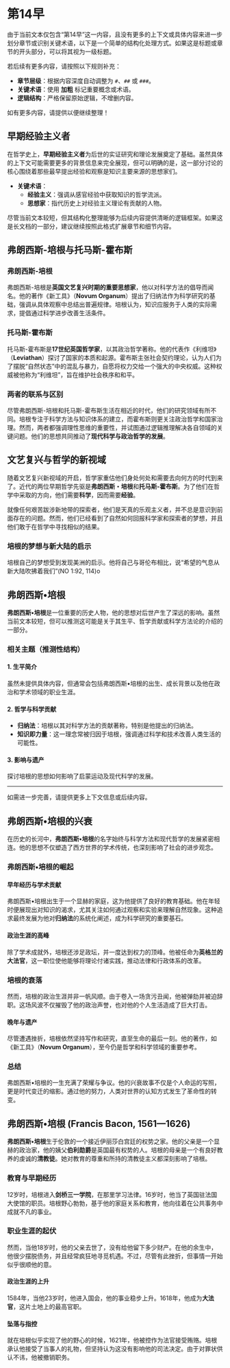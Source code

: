 # 第14早

由于当前文本仅包含“第14早”这一内容，且没有更多的上下文或具体内容来进一步划分章节或识别关键术语，以下是一个简单的结构化处理方式。如果这是标题或章节的开头部分，可以将其视为一级标题。

若后续有更多内容，请按照以下规则补充：

- **章节层级**：根据内容深度自动调整为 `#`、`##` 或 `###`。
- **关键术语**：使用 **加粗** 标记重要概念或术语。
- **逻辑结构**：严格保留原始逻辑，不增删内容。

如有更多内容，请提供以便继续整理！

## 早期经验主义者

在哲学史上，**早期经验主义者**为后世的实证研究和理论发展奠定了基础。虽然具体的上下文可能需要更多的背景信息来完全展现，但可以明确的是，这一部分讨论的核心围绕着那些最早提出经验和观察是知识主要来源的思想家们。

- **关键术语**：  
  - **经验主义**：强调从感官经验中获取知识的哲学流派。  
  - **思想家**：指代历史上对经验主义理论有贡献的人物。

尽管当前文本较短，但其结构化整理能够为后续内容提供清晰的逻辑框架。如果这是长文档的一部分，建议继续按照此格式扩展章节和细节内容。

## 弗朗西斯-培根与托马斯-霍布斯

### **弗朗西斯-培根**

弗朗西斯-培根是**英国文艺复兴时期的重要思想家**，他以对科学方法的倡导而闻名。他的著作《新工具》（**Novum Organum**）提出了归纳法作为科学研究的基础，强调从具体观察中总结出普遍规律。培根认为，知识应服务于人类的实际需求，提倡通过科学进步改善生活条件。

### **托马斯-霍布斯**

托马斯-霍布斯是**17世纪英国哲学家**，以其政治哲学著称。他的代表作《利维坦》（**Leviathan**）探讨了国家的本质和起源。霍布斯主张社会契约理论，认为人们为了摆脱“自然状态”中的混乱与暴力，自愿将权力交给一个强大的中央权威。这种权威被他称为“利维坦”，旨在维护社会秩序和和平。

### **两者的联系与区别**

尽管弗朗西斯-培根和托马斯-霍布斯生活在相近的时代，他们的研究领域有所不同。培根专注于科学方法与知识体系的建立，而霍布斯则更关注政治哲学和国家治理。然而，两者都强调理性思维的重要性，并试图通过逻辑推理解决各自领域的关键问题。他们的思想共同推动了**现代科学与政治哲学的发展**。

## 文艺复兴与哲学的新视域

随着文艺复兴新视域的开启，哲学家重估他们身处何处和需要去向何方的时代到来了。近代的两位早期哲学先驱是**弗朗西斯・培根**和**托马斯-霍布斯**。为了他们在哲学中采取的方向，他们需要**科学**，因而需要**经验**。

就像任何艰苦跋涉新地带的探索者，他们是天真的乐观主义者，并不总是意识到前面存在的问题。然而，他们已经看到了自然如何回报科学家和探索者的梦想，并且他们敢于在哲学中寻找相似的结果。

### 培根的梦想与新大陆的启示

培根自己的梦想受到发现美洲的启示。他将自己与哥伦布相比，说“希望的气息从新大陆吹拂着我们”(NO 1:92, 114)o

## 弗朗西斯•培根

**弗朗西斯•培根**是一位重要的历史人物，他的思想对后世产生了深远的影响。虽然当前文本较短，但可以推测这可能是关于其生平、哲学贡献或科学方法论的介绍的一部分。

### 相关主题（推测性结构）

#### 1. **生平简介**
虽然未提供具体内容，但通常会包括弗朗西斯•培根的出生、成长背景以及他在政治和学术领域的职业生涯。

#### 2. **哲学与科学贡献**
- **归纳法**：培根以其对科学方法的贡献著称，特别是他提出的归纳法。
- **知识即力量**：这一理念常被归因于培根，强调通过科学和技术改善人类生活的可能性。

#### 3. **影响与遗产**
探讨培根的思想如何影响了启蒙运动及现代科学的发展。

---

如需进一步完善，请提供更多上下文信息或后续内容。

## 弗朗西斯•培根的兴衰

在历史的长河中，**弗朗西斯•培根**的名字始终与科学方法和现代哲学的发展紧密相连。他的思想不仅塑造了西方世界的学术传统，也深刻影响了社会的进步观念。

### **弗朗西斯•培根**的崛起

#### 早年经历与学术贡献
弗朗西斯•培根出生于一个显赫的家庭，这为他提供了良好的教育基础。他在年轻时便展现出对知识的渴求，尤其关注如何通过观察和实验来理解自然现象。这种追求最终发展为他对**归纳法**的系统化阐述，成为科学研究的重要基石。

#### 政治生涯的高峰
除了学术成就外，培根还涉足政坛，并一度达到权力的顶峰。他被任命为**英格兰的大法官**，这一职位使他能够将理论付诸实践，推动法律和行政体系的改革。

### 培根的衰落

然而，培根的政治生涯并非一帆风顺。由于卷入一场贪污丑闻，他被弹劾并被迫辞职。这场风波不仅摧毁了他的政治声誉，也对他的个人生活造成了巨大打击。

#### 晚年与遗产
尽管遭遇挫折，培根依然坚持写作和研究，直至生命的最后一刻。他的著作，如《新工具》（**Novum Organum**），至今仍是哲学和科学领域的重要参考。

### 总结

弗朗西斯•培根的一生充满了荣耀与争议。他的兴衰故事不仅是个人命运的写照，更是时代变迁的缩影。通过他的努力，人类对世界的认知方式发生了革命性的转变。

## 弗朗西斯•培根 (Francis Bacon, 1561—1626)

**弗朗西斯•培根**生于伦敦的一个接近伊丽莎白宫廷的权势之家。他的父亲是一个显赫的政治家，他的姨父**伯利勋爵**是英国最有权势的人。培根的母亲是一个有良好教养的虔诚的**清教徒**。她对教育的尊重和所持的清教徒主义都深刻影响了培根。

### 教育与早期经历

12岁时，培根进入**剑桥三一学院**，在那里学习法律。16岁时，他当了英国驻法国大使馆的职员。培根野心勃勃，基于他的家庭关系和教育，他向往着在公共事务中成就不凡的事业。

### 职业生涯的起伏

然而，当他18岁时，他的父亲去世了，没有给他留下多少财产。在他的余生中，他很少摆脱债务，并且经常疯狂地寻觅机遇。不过，尽管有此挫折，但事情一开始似乎很顺他的意。

#### 政治生涯的上升

1584年，当他23岁时，他进入国会，他的事业稳步上升。1618年，他成为**大法官**，这片土地上的最高官职。

#### 坠落与指控

就在培根似乎实现了他的野心的时候，1621年，他被控作为法官接受贿赂。培根承认他接受了当事人的礼物，但坚持认为这没有影响他的司法决定。由于对罪状供认不讳，他被撤销职务。